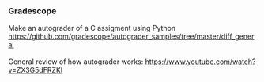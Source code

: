 ### **Gradescope** <br>
Make an autograder of a C assigment using Python https://github.com/gradescope/autograder_samples/tree/master/diff_general <br> <br>
General review of how autograder works: https://www.youtube.com/watch?v=ZX3G5dFRZKI <br>

